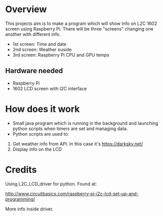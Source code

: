 # Overview

This projects aim is to make a program which will show info on L2C 1602 screen using Raspberry Pi.
There will be three "screens" changing one another with different info.
* 1st screen: Time and date
* 2nd screen: Weather ouside
* 3rd screen: Raspberry Pi CPU and GPU temps

## Hardware needed
* Raspberry Pi
* 1602 LCD screen with I2C interface

# How does it work
* Small java program which is running in the background and launching python scripts when timers are set and managing data.
* Python scripts are used to: 
1) Get weather info from API. In this case it's https://darksky.net/
2) Display info on the LCD 


# Credits
Using L2C_LCD_driver for python. Found at:

http://www.circuitbasics.com/raspberry-pi-i2c-lcd-set-up-and-programming/

More info inside driver.
